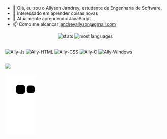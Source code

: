 - 👋 Olá, eu sou o Allyson Jandrey, estudante de Engenharia de Software.
- 👀 Interessado em aprender coisas novas 
- 🌱 Atualmente aprendendo JavaScript
- 📫 Como me alcançar jandreyallyson@gmail.com

 <p align="center">
<img width="530em" src="https://github-readme-stats.vercel.app/api?username=Sunyko&show_icons=true&theme=dark" alt="stats"/>
<img width="530em" src="https://github-readme-stats.vercel.app/api/top-langs/?username=Sunyko&layout=compact&theme=dark" alt="most languages"/>
</p>
  

  <div style="display: inline_block"><br>
  <img align="center" alt="Ally-Js" src="https://img.shields.io/badge/JavaScript-F7DF1E?style=for-the-badge&logo=javascript&logoColor=black">
  <img align="center" alt="Ally-HTML" src="https://img.shields.io/badge/HTML5-E34F26?style=for-the-badge&logo=html5&logoColor=white">
  <img align="center" alt="Ally-CSS" src="https://img.shields.io/badge/CSS3-1572B6?style=for-the-badge&logo=css3&logoColor=white">
   <img align="center" alt="Ally-C" src="https://img.shields.io/badge/C-00599C?style=for-the-badge&logo=c&logoColor=white">
   <img align="center" alt="Ally-Windows" src="https://img.shields.io/badge/Windows-017AD7?style=for-the-badge&logo=windows&logoColor=white">

  ##
  
  <div>
   <a href = "mailto:jandreyallyson@gmail.com"><img src="https://img.shields.io/badge/Gmail-D14836?style=for-the-badge&logo=gmail&logoColor=white" target="_blank"></a>
  
  ![Snake animation](https://github.com/Sunyko/Sunyko/blob/output/github-contribution-grid-snake.svg)
  
  </div>
